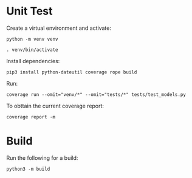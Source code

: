 # Unit Test

Create a virtual environment and activate:

```shell
python -m venv venv

. venv/bin/activate
```

Install dependencies:

```shell
pip3 install python-dateutil coverage rope build
```

Run:

```shell
coverage run --omit="venv/*" --omit="tests/*" tests/test_models.py
```

To obttain the current coverage report:

```shell
coverage report -m
```

# Build

Run the following for a build:

```shell
python3 -m build
```